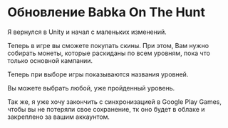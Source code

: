 # Обновление Babka On The Hunt

Я вернулся в Unity и начал с маленьких изменений.

Теперь в игре вы сможете покупать скины. При этом, Вам нужно собирать монеты, которые раскиданы по всем уровням, пока
что только основной кампании.

Теперь при выборе игры показываются названия уровней.

Вы можете выбрать любой, уже пройденный уровень.

Так же, я уже хочу закончить с синхронизацией в Google Play Games, чтобы вы не потеряли свое сохранение, тк оно будет
в облаке и закреплено за вашим аккаунтом.
